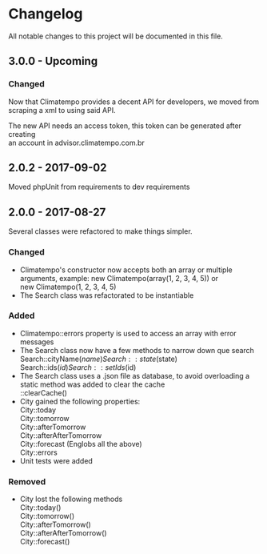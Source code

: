# Changelog
All notable changes to this project will be documented in this file.

## 3.0.0 - Upcoming

### Changed
Now that Climatempo provides a decent API for developers, we moved from 
scraping a xml to using said API.


The new API needs an access token, this token can be generated after creating  
an account in advisor.climatempo.com.br


## 2.0.2 - 2017-09-02

Moved phpUnit from requirements to dev requirements

## 2.0.0 - 2017-08-27

Several classes were refactored to make things simpler.

### Changed
- Climatempo's constructor now accepts both an array or multiple arguments, example:
new Climatempo(array(1, 2, 3, 4, 5)) or  
new Climatempo(1, 2, 3, 4, 5)
- The Search class was refactorated to be instantiable

### Added
- Climatempo::errors property is used to access an array with error messages
- The Search class now have a few methods to narrow down que search
Search::cityName($name)  
Search::state($state)  
Search::ids($id) 
Search::setIds($id) 
- The Search class uses a .json file as database, to avoid overloading a static method was added to clear the cache  
::clearCache()
- City gained the following properties:  
City::today  
City::tomorrow  
City::afterTomorrow  
City::afterAfterTomorrow  
City::forecast (Englobs all the above)  
City::errors
- Unit tests were added

### Removed
- City lost the following methods  
City::today()  
City::tomorrow()  
City::afterTomorrow()  
City::afterAfterTomorrow()  
City::forecast()  


